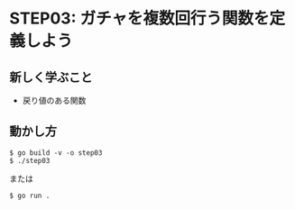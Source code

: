 # STEP03: ガチャを複数回行う関数を定義しよう

## 新しく学ぶこと

* 戻り値のある関数

## 動かし方

```
$ go build -v -o step03
$ ./step03
```

または

```
$ go run .
```

